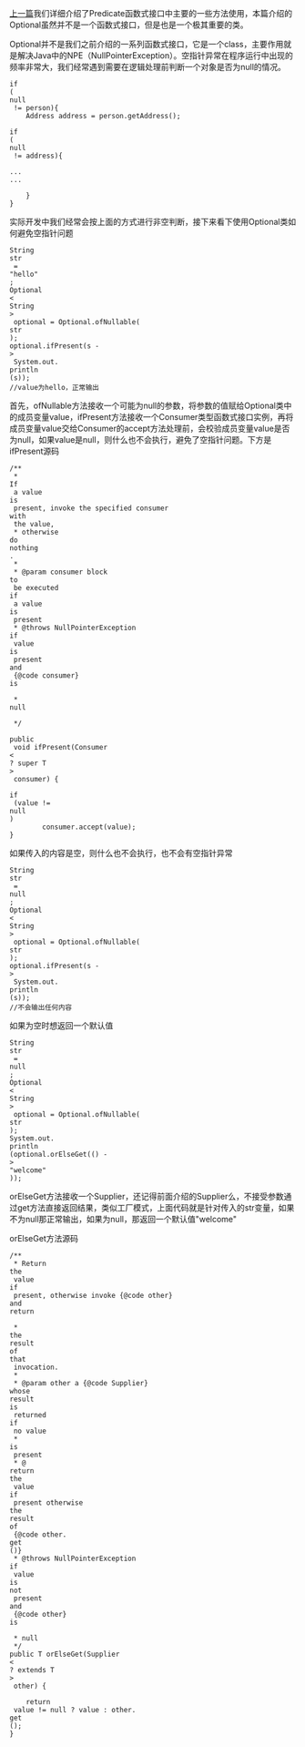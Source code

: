 [上一篇](https://segmentfault.com/a/1190000012256677)我们详细介绍了Predicate函数式接口中主要的一些方法使用，本篇介绍的Optional虽然并不是一个函数式接口，但是也是一个极其重要的类。

Optional并不是我们之前介绍的一系列函数式接口，它是一个class，主要作用就是解决Java中的NPE（NullPointerException）。空指针异常在程序运行中出现的频率非常大，我们经常遇到需要在逻辑处理前判断一个对象是否为null的情况。

```
if
(
null
 != person){
    Address address = person.getAddress();
    
if
(
null
 != address){
        
...
...

    }
}
```

实际开发中我们经常会按上面的方式进行非空判断，接下来看下使用Optional类如何避免空指针问题

```
String
str
 = 
"hello"
;
Optional
<
String
>
 optional = Optional.ofNullable(
str
);
optional.ifPresent(s -
>
 System.out.
println
(s));
//value为hello，正常输出
```

首先，ofNullable方法接收一个可能为null的参数，将参数的值赋给Optional类中的成员变量value，ifPresent方法接收一个Consumer类型函数式接口实例，再将成员变量value交给Consumer的accept方法处理前，会校验成员变量value是否为null，如果value是null，则什么也不会执行，避免了空指针问题。下方是ifPresent源码

```
/**
 * 
If
 a value 
is
 present, invoke the specified consumer 
with
 the value,
 * otherwise 
do
nothing
.
 *
 * @param consumer block 
to
 be executed 
if
 a value 
is
 present
 * @throws NullPointerException 
if
 value 
is
 present 
and
 {@code consumer} 
is

 * 
null

 */

public
 void ifPresent(Consumer
<
? super T
>
 consumer) {
    
if
 (value != 
null
)
        consumer.accept(value);
}
```

如果传入的内容是空，则什么也不会执行，也不会有空指针异常

```
String
str
 = 
null
;
Optional
<
String
>
 optional = Optional.ofNullable(
str
);
optional.ifPresent(s -
>
 System.out.
println
(s));
//不会输出任何内容
```

如果为空时想返回一个默认值

```
String
str
 = 
null
;
Optional
<
String
>
 optional = Optional.ofNullable(
str
);
System.out.
println
(optional.orElseGet(() -
>
"welcome"
));
```

orElseGet方法接收一个Supplier，还记得前面介绍的Supplier么，不接受参数通过get方法直接返回结果，类似工厂模式，上面代码就是针对传入的str变量，如果不为null那正常输出，如果为null，那返回一个默认值"welcome"

orElseGet方法源码

```
/**
 * Return 
the
 value 
if
 present, otherwise invoke {@code other} 
and
return

 * 
the
result
of
that
 invocation.
 *
 * @param other a {@code Supplier} 
whose
result
is
 returned 
if
 no value
 * 
is
 present
 * @
return
the
 value 
if
 present otherwise 
the
result
of
 {@code other.
get
()}
 * @throws NullPointerException 
if
 value 
is
not
 present 
and
 {@code other} 
is

 * null
 */
public T orElseGet(Supplier
<
? extends T
>
 other) {

    return
 value != null ? value : other.
get
();
}
```



